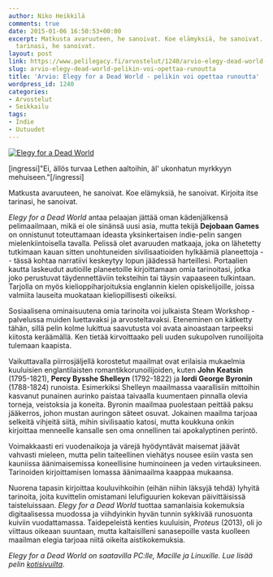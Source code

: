 ```yaml
---
author: Niko Heikkilä
comments: true
date: 2015-01-06 16:50:53+00:00
excerpt: Matkusta avaruuteen, he sanoivat. Koe elämyksiä, he sanoivat. Kirjoita itse
  tarinasi, he sanoivat.
layout: post
link: https://www.pelilegacy.fi/arvostelut/1240/arvio-elegy-dead-world-pelikin-voi-opettaa-runoutta
slug: arvio-elegy-dead-world-pelikin-voi-opettaa-runoutta
title: 'Arvio: Elegy for a Dead World - pelikin voi opettaa runoutta'
wordpress_id: 1240
categories:
- Arvostelut
- Seikkailu
tags:
- Indie
- Uutuudet
---
```


[![Elegy for a Dead World](/uploads/2015/01/elegy-1050x591.jpg)](/uploads/2015/01/elegy.jpg)

[ingressi]"Ei, ällös turvaa Lethen aaltoihin, äl' ukonhatun myrkkyyn mehuiseen."[/ingressi]

Matkusta avaruuteen, he sanoivat. Koe elämyksiä, he sanoivat. Kirjoita itse tarinasi, he sanoivat.

_Elegy for a Dead World_ antaa pelaajan jättää oman kädenjälkensä pelimaailmaan, mikä ei ole sinänsä uusi asia, mutta tekijä **Dejobaan Games** on onnistunut toteuttamaan ideasta yksinkertaisen indie-pelin sangen mielenkiintoisella tavalla. Pelissä olet avaruuden matkaaja, joka on lähetetty tutkimaan kauan sitten unohtuneiden sivilisaatioiden hylkäämiä planeettoja -- tässä kohtaa narratiivi keskeytyy lopun jäädessä harteillesi. Portaalien kautta laskeudut autioille planeetoille kirjoittamaan omia tarinoitasi, jotka joko perustuvat täydennettäviin teksteihin tai täysin vapaaseen tulkintaan. Tarjolla on myös kielioppiharjoituksia englannin kielen opiskelijoille, joissa valmiita lauseita muokataan kieliopillisesti oikeiksi.

Sosiaalisena ominaisuutena omia tarinoita voi julkaista Steam Workshop -palvelussa muiden luettavaksi ja arvosteltavaksi. Eteneminen on kätketty tähän, sillä pelin kolme lukittua saavutusta voi avata ainoastaan tarpeeksi kiitosta keräämällä. Ken tietää kirvoittaako peli uuden sukupolven runoilijoita tulemaan kaapista.

Vaikuttavalla piirrosjäljellä korostetut maailmat ovat erilaisia mukaelmia kuuluisien englantilaisten romantikkorunoilijoiden, kuten **John Keatsin** (1795-1821), **Percy Bysshe Shelleyn** (1792-1822) ja **lordi George Byronin** (1788-1824) runoista. Esimerkiksi Shelleyn maailmassa vaarallisiin mittoihin kasvanut punainen aurinko paistaa taivaalla kuumentaen pinnalla olevia torneja, veistoksia ja koneita. Byronin maailmaa puolestaan peittää paksu jääkerros, johon mustan auringon säteet osuvat. Jokainen maailma tarjoaa selkeitä vihjeitä siitä, mihin sivilisaatio katosi, mutta koukkuna onkin kirjoittaa menneelle kansalle sen oma onnellinen tai apokalyptinen perintö.

Voimakkaasti eri vuodenaikoja ja värejä hyödyntävät maisemat jäävät vahvasti mieleen, mutta pelin taiteellinen viehätys nousee esiin vasta sen kauniissa äänimaisemissa koneellisine huminoineen ja veden virtauksineen. Tarinoiden kirjoittamisen lomassa äänimaailma kaappaa mukaansa.

Nuorena tapasin kirjoittaa kouluvihkoihin (eihän niihin läksyjä tehdä) lyhyitä tarinoita, joita kuvittelin omistamani lelufiguurien kokevan päivittäisissä taisteluissaan. _Elegy for a Dead World_ tuottaa samanlaisia kokemuksia digitaalisessa muodossa ja viihdyinkin hyvän tunnin sykkivää runosuonta kuiviin vuodattamassa. Taidepeleistä kenties kuuluisin, _Proteus_ (2013), oli jo viittaus oikeaan suuntaan, mutta kaltaisilleni sanasepoille vasta kuolleen maailman elegia tarjoaa niitä oikeita aistikokemuksia.





_Elegy for a Dead World on saatavilla PC:lle, Macille ja Linuxille. Lue lisää pelin [kotisivuilta](http://www.dejobaan.com/elegy/)._
